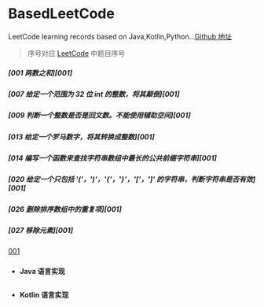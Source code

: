 # BasedLeetCode
LeetCode learning records based on Java,Kotlin,Python...[Github 地址](https://github.com/SiberiaDante/BasedLeetCode)

> 序号对应 [LeetCode](https://leetcode-cn.com/problemset/all/) 中题目序号

##### [001 两数之和][001]
##### [007 给定一个范围为 32 位 int 的整数，将其颠倒][001]
##### [009 判断一个整数是否是回文数。不能使用辅助空间][001]
##### [013 给定一个罗马数字，将其转换成整数][001]
##### [014 编写一个函数来查找字符串数组中最长的公共前缀字符串][001]
##### [020 给定一个只包括 '('，')'，'{'，'}'，'['，']' 的字符串，判断字符串是否有效][001]
##### [026 删除排序数组中的重复项][001]
##### [027 移除元素][001]



[001](https://github.com/SiberiaDante/BasedLeetCode/blob/master/code/001/001.md)





### 
* **Java 语言实现**
```

```
* **Kotlin 语言实现**
```

```